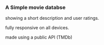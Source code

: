### A Simple movie databse
showing a short description and user ratings.

fully responsive on all devices.


made using a public API (TMDb)
